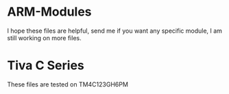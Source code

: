 # ARM-Modules

  I hope these files are helpful, send me if you want any specific module,
  I am still working on more files.
  
# Tiva C Series

  These files are tested on TM4C123GH6PM
